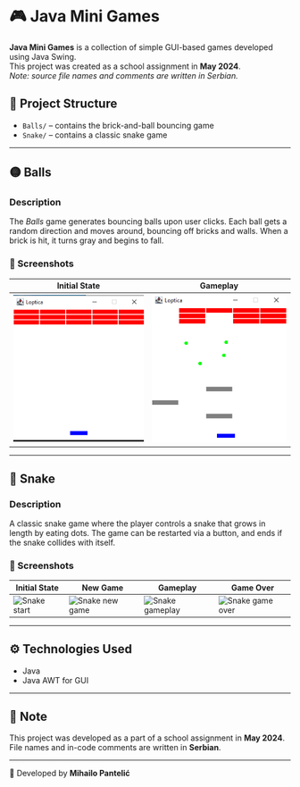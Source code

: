
# 🎮 Java Mini Games

**Java Mini Games** is a collection of simple GUI-based games developed using Java Swing.  
This project was created as a school assignment in **May 2024**.  
*Note: source file names and comments are written in Serbian.*

## 📁 Project Structure

- `Balls/` – contains the brick-and-ball bouncing game
- `Snake/` – contains a classic snake game

---

## 🟡 Balls

### Description
The *Balls* game generates bouncing balls upon user clicks. Each ball gets a random direction and moves around, bouncing off bricks and walls. When a brick is hit, it turns gray and begins to fall.

### 📸 Screenshots

| Initial State | Gameplay |
|---------------|----------|
| ![Balls start](images/Balls/balls_start.png) | ![Balls gameplay](images/Balls/Balls_gameplay.png) |

---

## 🐍 Snake

### Description
A classic snake game where the player controls a snake that grows in length by eating dots. The game can be restarted via a button, and ends if the snake collides with itself.

### 📸 Screenshots

| Initial State | New Game | Gameplay | Game Over |
|----------------|----------|-----------|-------------|
| ![Snake start](images/snake_start.png) | ![Snake new game](images/snake_new_game.png) | ![Snake gameplay](images/snake_gameplay.png) | ![Snake game over](images/snake_game_over.png) |

---

## ⚙️ Technologies Used

- Java
- Java AWT for GUI

---

## 📌 Note

This project was developed as a part of a school assignment in **May 2024**.  
File names and in-code comments are written in **Serbian**.

---

👤 Developed by **Mihailo Pantelić**
